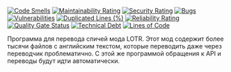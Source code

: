 [![Code Smells][code_smells_badge]][code_smells_link]
[![Maintainability Rating][maintainability_rating_badge]][maintainability_rating_link]
[![Security Rating][security_rating_badge]][security_rating_link]
[![Bugs][bugs_badge]][bugs_link]
[![Vulnerabilities][vulnerabilities_badge]][vulnerabilities_link]
[![Duplicated Lines (%)][duplicated_lines_density_badge]][duplicated_lines_density_link]
[![Reliability Rating][reliability_rating_badge]][reliability_rating_link]
[![Quality Gate Status][quality_gate_status_badge]][quality_gate_status_link]
[![Technical Debt][technical_debt_badge]][technical_debt_link]
[![Lines of Code][lines_of_code_badge]][lines_of_code_link]

Программа для перевода спичей мода LOTR. Этот мод содержит более тысячи файлов с английским текстом, которые переводить
даже через переводчик проблематично. С этой же программой обращения к API и переводы будут идти автоматически.

<!----------------------------------------------------------------------------->

[code_smells_badge]: https://sonarcloud.io/api/project_badges/measure?project=Hummel009_LOTR-Speech-Translator&metric=code_smells

[code_smells_link]: https://sonarcloud.io/summary/overall?id=Hummel009_LOTR-Speech-Translator

[maintainability_rating_badge]: https://sonarcloud.io/api/project_badges/measure?project=Hummel009_LOTR-Speech-Translator&metric=sqale_rating

[maintainability_rating_link]: https://sonarcloud.io/summary/overall?id=Hummel009_LOTR-Speech-Translator

[security_rating_badge]: https://sonarcloud.io/api/project_badges/measure?project=Hummel009_LOTR-Speech-Translator&metric=security_rating

[security_rating_link]: https://sonarcloud.io/summary/overall?id=Hummel009_LOTR-Speech-Translator

[bugs_badge]: https://sonarcloud.io/api/project_badges/measure?project=Hummel009_LOTR-Speech-Translator&metric=bugs

[bugs_link]: https://sonarcloud.io/summary/overall?id=Hummel009_LOTR-Speech-Translator

[vulnerabilities_badge]: https://sonarcloud.io/api/project_badges/measure?project=Hummel009_LOTR-Speech-Translator&metric=vulnerabilities

[vulnerabilities_link]: https://sonarcloud.io/summary/overall?id=Hummel009_LOTR-Speech-Translator

[duplicated_lines_density_badge]: https://sonarcloud.io/api/project_badges/measure?project=Hummel009_LOTR-Speech-Translator&metric=duplicated_lines_density

[duplicated_lines_density_link]: https://sonarcloud.io/summary/overall?id=Hummel009_LOTR-Speech-Translator

[reliability_rating_badge]: https://sonarcloud.io/api/project_badges/measure?project=Hummel009_LOTR-Speech-Translator&metric=reliability_rating

[reliability_rating_link]: https://sonarcloud.io/summary/overall?id=Hummel009_LOTR-Speech-Translator

[quality_gate_status_badge]: https://sonarcloud.io/api/project_badges/measure?project=Hummel009_LOTR-Speech-Translator&metric=alert_status

[quality_gate_status_link]: https://sonarcloud.io/summary/overall?id=Hummel009_LOTR-Speech-Translator

[technical_debt_badge]: https://sonarcloud.io/api/project_badges/measure?project=Hummel009_LOTR-Speech-Translator&metric=sqale_index

[technical_debt_link]: https://sonarcloud.io/summary/overall?id=Hummel009_LOTR-Speech-Translator

[lines_of_code_badge]: https://sonarcloud.io/api/project_badges/measure?project=Hummel009_LOTR-Speech-Translator&metric=ncloc

[lines_of_code_link]: https://sonarcloud.io/summary/overall?id=Hummel009_LOTR-Speech-Translator
